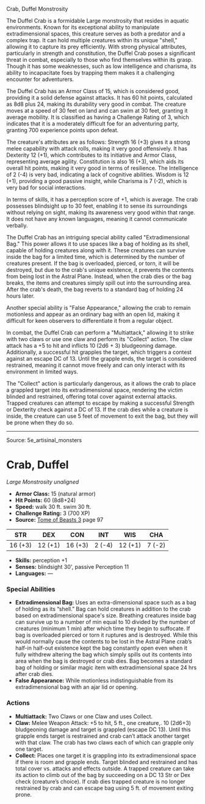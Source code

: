 <MonsterName/>Crab, Duffel</MonsterName>
<CreatureType/>Monstrosity</CreatureType>

<summary>The Duffel Crab is a formidable Large monstrosity that resides in aquatic environments. Known for its exceptional ability to manipulate extradimensional spaces, this creature serves as both a predator and a complex trap. It can hold multiple creatures within its unique "shell," allowing it to capture its prey efficiently. With strong physical attributes, particularly in strength and constitution, the Duffel Crab poses a significant threat in combat, especially to those who find themselves within its grasp. Though it has some weaknesses, such as low intelligence and charisma, its ability to incapacitate foes by trapping them makes it a challenging encounter for adventurers.</summary>

<detail>

The Duffel Crab has an Armor Class of 15, which is considered good, providing it a solid defense against attacks. It has 60 hit points, calculated as 8d8 plus 24, making its durability very good in combat. The creature moves at a speed of 30 feet on land and can swim at 30 feet, granting it average mobility. It is classified as having a Challenge Rating of 3, which indicates that it is a moderately difficult foe for an adventuring party, granting 700 experience points upon defeat.

The creature's attributes are as follows: Strength 16 (+3) gives it a strong melee capability with attack rolls, making it very good offensively. It has Dexterity 12 (+1), which contributes to its initiative and Armor Class, representing average agility. Constitution is also 16 (+3), which aids its overall hit points, making it very good in terms of resilience. The Intelligence of 2 (-4) is very bad, indicating a lack of cognitive abilities. Wisdom is 12 (+1), providing a good passive insight, while Charisma is 7 (-2), which is very bad for social interactions.

In terms of skills, it has a perception score of +1, which is average. The crab possesses blindsight up to 30 feet, enabling it to sense its surroundings without relying on sight, making its awareness very good within that range. It does not have any known languages, meaning it cannot communicate verbally.

The Duffel Crab has an intriguing special ability called "Extradimensional Bag." This power allows it to use spaces like a bag of holding as its shell, capable of holding creatures along with it. These creatures can survive inside the bag for a limited time, which is determined by the number of creatures present. If the bag is overloaded, pierced, or torn, it will be destroyed, but due to the crab's unique existence, it prevents the contents from being lost in the Astral Plane. Instead, when the crab dies or the bag breaks, the items and creatures simply spill out into the surrounding area. After the crab's death, the bag reverts to a standard bag of holding 24 hours later.

Another special ability is "False Appearance," allowing the crab to remain motionless and appear as an ordinary bag with an open lid, making it difficult for keen observers to differentiate it from a regular object.

In combat, the Duffel Crab can perform a "Multiattack," allowing it to strike with two claws or use one claw and perform its "Collect" action. The claw attack has a +5 to hit and inflicts 10 (2d6 + 3) bludgeoning damage. Additionally, a successful hit grapples the target, which triggers a contest against an escape DC of 13. Until the grapple ends, the target is considered restrained, meaning it cannot move freely and can only interact with its environment in limited ways.

The "Collect" action is particularly dangerous, as it allows the crab to place a grappled target into its extradimensional space, rendering the victim blinded and restrained, offering total cover against external attacks. Trapped creatures can attempt to escape by making a successful Strength or Dexterity check against a DC of 13. If the crab dies while a creature is inside, the creature can use 5 feet of movement to exit the bag, but they will be prone when they do so.</detail>



---

Source: 5e_artisinal_monsters

# Crab, Duffel

*Large* *Monstrosity* *unaligned*

- **Armor Class:** 15 (natural armor)
- **Hit Points:** 60 (8d8+24)
- **Speed:** walk 30 ft. swim 30 ft.
- **Challenge Rating:** 3 (700 XP)
- **Source:** [Tome of Beasts 3](https://koboldpress.com/kpstore/product/tome-of-beasts-3-for-5th-edition/) page 97

| STR | DEX | CON | INT | WIS | CHA |
| --- | --- | --- | --- | --- | --- |
| 16 (+3) | 12 (+1) | 16 (+3) | 2 (-4) | 12 (+1) | 7 (-2) |

- **Skills:** perception +1
- **Senses:** blindsight 30', passive Perception 11
- **Languages:** —

### Special Abilities

- **Extradimensional Bag:** Uses an extra-dimensional space such as a bag of holding as its “shell.” Bag can hold creatures in addition to the crab based on extradimensional space's size. Breathing creatures inside bag can survive up to a number of min equal to 10 divided by the number of creatures (minimum 1 min) after which time they begin to suffocate. If bag is overloaded pierced or torn it ruptures and is destroyed. While this would normally cause the contents to be lost in the Astral Plane crab’s half-in half-out existence kept the bag constantly open even when it fully withdrew altering the bag which simply spills out its contents into area when the bag is destroyed or crab dies. Bag becomes a standard bag of holding or similar magic item with extradimensional space 24 hrs after crab dies.
- **False Appearance:** While motionless indistinguishable from its extradimensional bag with an ajar lid or opening.

### Actions

- **Multiattack:** Two Claws or one Claw and uses Collect.
- **Claw:** Melee Weapon Attack: +5 to hit, 5 ft., one creature,. 10 (2d6+3) bludgeoning damage and target is grappled (escape DC 13). Until this grapple ends target is restrained and crab can’t attack another target with that claw. The crab has two claws each of which can grapple only one target.
- **Collect:** Places one target it is grappling into its extradimensional space if there is room and grapple ends. Target blinded and restrained and has total cover vs. attacks and effects outside. A trapped creature can take its action to climb out of the bag by succeeding on a DC 13 Str or Dex check (creature’s choice). If crab dies trapped creature is no longer restrained by crab and can escape bag using 5 ft. of movement exiting prone.




